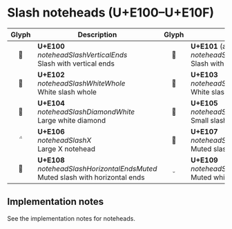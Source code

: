 Slash noteheads (U+E100–U+E10F)
===============================

| **Glyph** | **Description** | **Glyph** | **Description**
| :-------: | --------------- | :-------: | ---------------
|<span class="bravura_large">&#xe100;</span> | **U+E100**<br/>*noteheadSlashVerticalEnds*<br/>Slash with vertical ends | <span class="bravura_large">&#xe101;</span> | **U+E101** (and U+1D10D)<br/>*noteheadSlashHorizontalEnds*<br/>Slash with horizontal ends
|<span class="bravura_large">&#xe102;</span> | **U+E102**<br/>*noteheadSlashWhiteWhole*<br/>White slash whole | <span class="bravura_large">&#xe103;</span> | **U+E103**<br/>*noteheadSlashWhiteHalf*<br/>White slash half
|<span class="bravura_large">&#xe104;</span> | **U+E104**<br/>*noteheadSlashDiamondWhite*<br/>Large white diamond | <span class="bravura_large">&#xe105;</span> | **U+E105**<br/>*noteheadSlashVerticalEndsSmall*<br/>Small slash with vertical ends
|<span class="bravura_large">&#xe106;</span> | **U+E106**<br/>*noteheadSlashX*<br/>Large X notehead | <span class="bravura_large">&#xe107;</span> | **U+E107**<br/>*noteheadSlashVerticalEndsMuted*<br/>Muted slash with vertical ends
|<span class="bravura_large">&#xe108;</span> | **U+E108**<br/>*noteheadSlashHorizontalEndsMuted*<br/>Muted slash with horizontal ends | <span class="bravura_large">&#xe109;</span> | **U+E109**<br/>*noteheadSlashWhiteMuted*<br/>Muted white slash

Implementation notes
---------------------

See the implementation notes for noteheads.